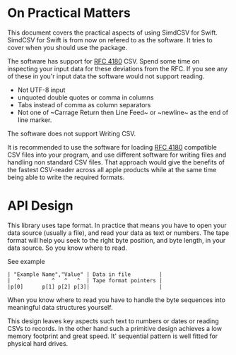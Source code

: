 # On Practical Matters

This document covers the practical aspects of using SimdCSV for Swift. SimdCSV for Swift is from now on refered to as the software. It tries to cover when you should use the package.

The software has support for [RFC 4180](https://tools.ietf.org/html/rfc4180) CSV. Spend some time on inspecting your input data for these deviations from the RFC. If you see any of these in you'r input data the software would not support reading.

* Not UTF-8 input
* unquoted double quotes or comma in columns
* Tabs instead of comma as column separators
* Not one of ~Carrage Return then Line Feed~ or ~newline~ as the end of line marker.

The software does not support Writing CSV.

It is recommended to use the software for loading [RFC 4180](https://tools.ietf.org/html/rfc4180) compatible CSV files into your program, and use different software for writing files and handling non standard CSV files. That approach would give the benefits of the fastest CSV-reader across all apple products while at the same time being able to write the required formats.

# API Design

This library uses tape format. In practice that means you have to open your data source (usually a file), and read your data as text or numbers. The tape format will help you seek to the right byte position, and byte length, in your data source. So you know where to read.

See example

```
| "Example Name","Value" | Data in file         |
|  ^          ^   ^   ^  | Tape format pointers |
|p[0]      p[1] p[2] p[3]|                      |
```

When you know where to read you have to handle the byte sequences into meaningful data structures yourself.

This design leaves key aspects such text to numbers or dates or reading CSVs to records. In the other hand such a primitive design achieves a low memory footprint and great speed. It' sequential pattern is well fitted for physical hard drives.